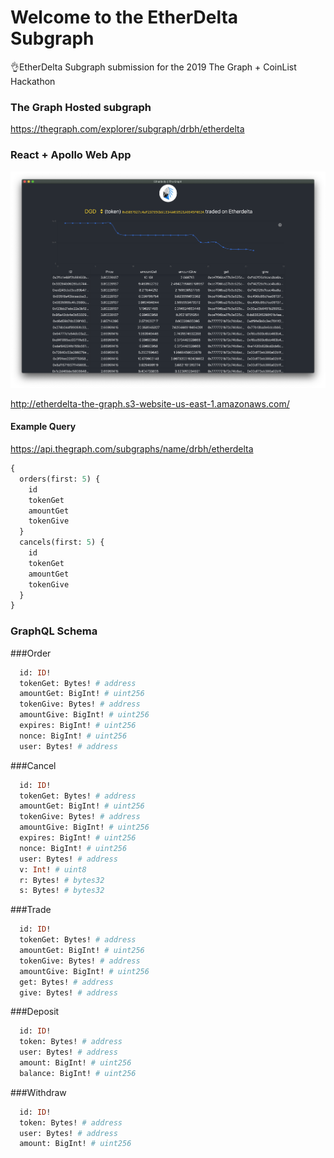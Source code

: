 # Welcome to the EtherDelta Subgraph

👌EtherDelta Subgraph submission for the 2019 The Graph + CoinList Hackathon  

### The Graph Hosted subgraph
https://thegraph.com/explorer/subgraph/drbh/etherdelta  

### React + Apollo Web App

![screenshot](https://raw.githubusercontent.com/drbh/etherdelta-subgraph/master/images/screenshot.png)

http://etherdelta-the-graph.s3-website-us-east-1.amazonaws.com/  

#### Example Query
[https://api.thegraph.com/subgraphs/name/drbh/etherdelta
](https://api.thegraph.com/subgraphs/name/drbh/etherdelta)
```graphql
{
  orders(first: 5) {
    id
    tokenGet
    amountGet
    tokenGive
  }
  cancels(first: 5) {
    id
    tokenGet
    amountGet
    tokenGive
  }
}
````



### GraphQL Schema

###Order
```graphql
  id: ID!
  tokenGet: Bytes! # address
  amountGet: BigInt! # uint256
  tokenGive: Bytes! # address
  amountGive: BigInt! # uint256
  expires: BigInt! # uint256
  nonce: BigInt! # uint256
  user: Bytes! # address
```

###Cancel
```graphql
  id: ID!
  tokenGet: Bytes! # address
  amountGet: BigInt! # uint256
  tokenGive: Bytes! # address
  amountGive: BigInt! # uint256
  expires: BigInt! # uint256
  nonce: BigInt! # uint256
  user: Bytes! # address
  v: Int! # uint8
  r: Bytes! # bytes32
  s: Bytes! # bytes32
```

###Trade
```graphql
  id: ID!
  tokenGet: Bytes! # address
  amountGet: BigInt! # uint256
  tokenGive: Bytes! # address
  amountGive: BigInt! # uint256
  get: Bytes! # address
  give: Bytes! # address
```

###Deposit
```graphql
  id: ID!
  token: Bytes! # address
  user: Bytes! # address
  amount: BigInt! # uint256
  balance: BigInt! # uint256
```

###Withdraw
```graphql
  id: ID!
  token: Bytes! # address
  user: Bytes! # address
  amount: BigInt! # uint256
```
